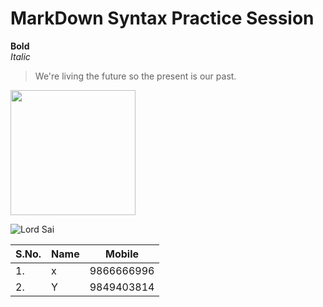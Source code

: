 # MarkDown Syntax Practice Session
**Bold** <br>
*Italic*  <br>

> We're living the future so
> the present is our past.

<img src ="https://i.pinimg.com/236x/08/d8/36/08d836a0f44c252d215aea8ec7fd7bcc--prayer-quotes-sai-baba.jpg" height=200 width=200>

![Lord Sai](https://www.saibabaofindia.com/Jan-2012-feb/1sai-baba-inspires-me-sai-inspires-sboi.jpg)

|S.No.|Name|Mobile|
|-----|-----|--------|
|1.|x|9866666996|
|2.|Y|9849403814|
